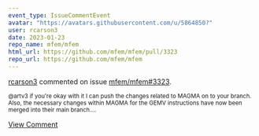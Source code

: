 ```yaml
---
event_type: IssueCommentEvent
avatar: "https://avatars.githubusercontent.com/u/5864850?"
user: rcarson3
date: 2023-01-23
repo_name: mfem/mfem
html_url: https://github.com/mfem/mfem/pull/3323
repo_url: https://github.com/mfem/mfem
---
```


<a href='https://github.com/rcarson3' target='_blank'>rcarson3</a> commented on issue <a href='https://github.com/mfem/mfem/pull/3323' target='_blank'>mfem/mfem#3323</a>.

<small>@artv3 if you're okay with it I can push the changes related to MAGMA on to your branch. Also, the necessary changes within MAGMA for the GEMV instructions have now been merged into their main branch....</small>

<a href='https://github.com/mfem/mfem/pull/3323' target='_blank'>View Comment</a>